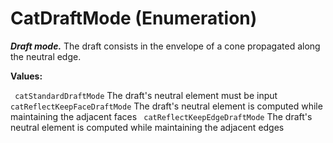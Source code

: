 # CatDraftMode (Enumeration)

**_Draft mode._**
The draft consists in the envelope of a cone propagated along the neutral edge.

**Values:**

` catStandardDraftMode`      The draft's neutral element must be input
` catReflectKeepFaceDraftMode`      The draft's neutral element is computed while maintaining the adjacent faces
` catReflectKeepEdgeDraftMode`      The draft's neutral element is computed while maintaining the adjacent edges